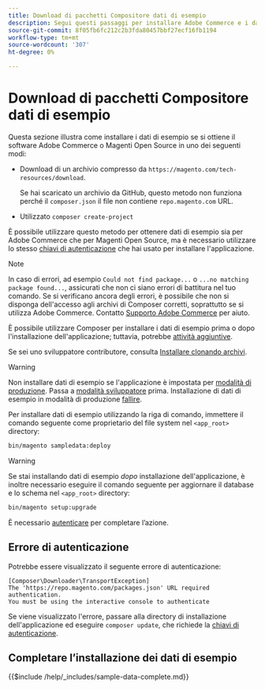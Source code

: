 ```yaml
---
title: Download di pacchetti Compositore dati di esempio
description: Segui questi passaggi per installare Adobe Commerce e i dati di esempio del Magento Open Source utilizzando Composer PHP Package Manager.
source-git-commit: 8f05fb6fc212c2b3fda80457bbf27ecf16fb1194
workflow-type: tm+mt
source-wordcount: '307'
ht-degree: 0%

---
```



# Download di pacchetti Compositore dati di esempio

Questa sezione illustra come installare i dati di esempio se si ottiene il software Adobe Commerce o Magenti Open Source in uno dei seguenti modi:

* Download di un archivio compresso da `https://magento.com/tech-resources/download`.

   Se hai scaricato un archivio da GitHub, questo metodo non funziona perché il `composer.json` il file non contiene `repo.magento.com` URL.

* Utilizzato `composer create-project`

È possibile utilizzare questo metodo per ottenere dati di esempio sia per Adobe Commerce che per Magenti Open Source, ma è necessario utilizzare lo stesso [chiavi di autenticazione](../prerequisites/authentication-keys.md) che hai usato per installare l&#39;applicazione.

>[!NOTE]
>
>In caso di errori, ad esempio `Could not find package...` o `...no matching package found...`, assicurati che non ci siano errori di battitura nel tuo comando. Se si verificano ancora degli errori, è possibile che non si disponga dell&#39;accesso agli archivi di Composer corretti, soprattutto se si utilizza Adobe Commerce. Contatto [Supporto Adobe Commerce](https://support.magento.com/hc/en-us) per aiuto.

È possibile utilizzare Composer per installare i dati di esempio prima o dopo l&#39;installazione dell&#39;applicazione; tuttavia, potrebbe [attività aggiuntive](remove-or-update.md).

Se sei uno sviluppatore contributore, consulta [Installare clonando archivi](git-repositories.md).

>[!WARNING]
>
>Non installare dati di esempio se l&#39;applicazione è impostata per [modalità di produzione](../../configuration/bootstrap/application-modes.md#production-mode). Passa a [modalità sviluppatore](../../configuration/bootstrap/application-modes.md#developer-mode) prima. Installazione di dati di esempio in modalità di produzione [fallire](https://support.magento.com/hc/en-us/articles/360033824571#symptom-production-mode-trouble-samp-prod-).

Per installare dati di esempio utilizzando la riga di comando, immettere il comando seguente come proprietario del file system nel `<app_root>` directory:

```bash
bin/magento sampledata:deploy
```

>[!WARNING]
>
>Se stai installando dati di esempio _dopo_ installazione dell&#39;applicazione, è inoltre necessario eseguire il comando seguente per aggiornare il database e lo schema nel `<app_root>` directory:

```bash
bin/magento setup:upgrade
```

È necessario [autenticare](../prerequisites/authentication-keys.md) per completare l’azione.

## Errore di autenticazione

Potrebbe essere visualizzato il seguente errore di autenticazione:

```terminal
[Composer\Downloader\TransportException]
The 'https://repo.magento.com/packages.json' URL required authentication.
You must be using the interactive console to authenticate
```

Se viene visualizzato l&#39;errore, passare alla directory di installazione dell&#39;applicazione ed eseguire `composer update`, che richiede la [chiavi di autenticazione](../prerequisites/authentication-keys.md).

## Completare l’installazione dei dati di esempio

{{$include /help/_includes/sample-data-complete.md}}
